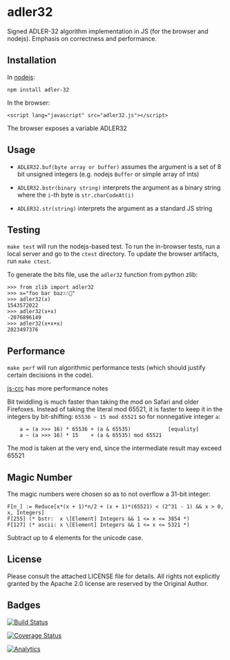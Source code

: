# adler32

Signed ADLER-32 algorithm implementation in JS (for the browser and nodejs).
Emphasis on correctness and performance.

## Installation

In [nodejs](https://www.npmjs.org/package/adler-32):

    npm install adler-32

In the browser:

    <script lang="javascript" src="adler32.js"></script>

The browser exposes a variable ADLER32

## Usage

- `ADLER32.buf(byte array or buffer)` assumes the argument is a set of 8 bit
  unsigned integers (e.g. nodejs `Buffer` or simple array of ints)

- `ADLER32.bstr(binary string)` interprets the argument as a binary string where
  the `i`-th byte is `str.charCodeAt(i)`

- `ADLER32.str(string)` interprets the argument as a standard JS string

## Testing

`make test` will run the nodejs-based test.  To run the in-browser tests, run a
local server and go to the `ctest` directory.  To update the browser artifacts,
run `make ctest`.

To generate the bits file, use the `adler32` function from python zlib:

```
>>> from zlib import adler32
>>> x="foo bar baz٪☃🍣"
>>> adler32(x)
1543572022
>>> adler32(x+x)
-2076896149
>>> adler32(x+x+x)
2023497376
```

## Performance

`make perf` will run algorithmic performance tests (which should justify certain
decisions in the code).  

[js-crc](http://git.io/crc32) has more performance notes

Bit twiddling is much faster than taking the mod on Safari and older Firefoxes.
Instead of taking the literal mod 65521, it is faster to keep it in the integers
by bit-shifting: `65536 ~ 15 mod 65521` so for nonnegative integer `a`:

```
    a = (a >>> 16) * 65536 + (a & 65535)            [equality]
    a ~ (a >>> 16) * 15    + (a & 65535) mod 65521
```

The mod is taken at the very end, since the intermediate result may exceed 65521

## Magic Number

The magic numbers were chosen so as to not overflow a 31-bit integer:

```
F[n_] := Reduce[x*(x + 1)*n/2 + (x + 1)*(65521) < (2^31 - 1) && x > 0, x, Integers]
F[255] (* bstr:  x \[Element] Integers && 1 <= x <= 3854 *)
F[127] (* ascii: x \[Element] Integers && 1 <= x <= 5321 *)
```

Subtract up to 4 elements for the unicode case.

## License

Please consult the attached LICENSE file for details.  All rights not explicitly
granted by the Apache 2.0 license are reserved by the Original Author.

## Badges

[![Build Status](https://travis-ci.org/SheetJS/js-adler32.svg?branch=master)](https://travis-ci.org/SheetJS/js-adler32)

[![Coverage Status](https://coveralls.io/repos/SheetJS/js-adler32/badge.png?branch=master)](https://coveralls.io/r/SheetJS/js-adler32?branch=master)

[![Analytics](https://ga-beacon.appspot.com/UA-36810333-1/SheetJS/js-adler32?pixel)](https://github.com/SheetJS/js-adler32)

